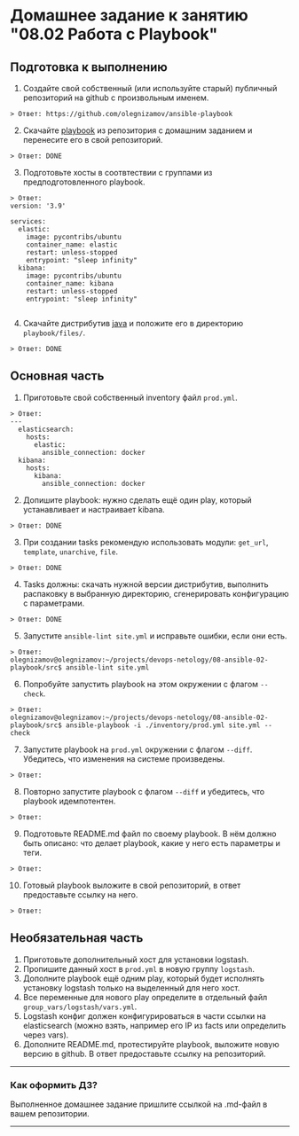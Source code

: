 # Домашнее задание к занятию "08.02 Работа с Playbook"

## Подготовка к выполнению
1. Создайте свой собственный (или используйте старый) публичный репозиторий на github с произвольным именем.
```
> Ответ: https://github.com/olegnizamov/ansible-playbook
```
2. Скачайте [playbook](./playbook/) из репозитория с домашним заданием и перенесите его в свой репозиторий.
```
> Ответ: DONE
```
3. Подготовьте хосты в соотвтествии с группами из предподготовленного playbook.
```
> Ответ:
version: '3.9'

services:
  elastic:
    image: pycontribs/ubuntu
    container_name: elastic
    restart: unless-stopped
    entrypoint: "sleep infinity"
  kibana:
    image: pycontribs/ubuntu
    container_name: kibana
    restart: unless-stopped
    entrypoint: "sleep infinity"


```
4. Скачайте дистрибутив [java](https://www.oracle.com/java/technologies/javase-jdk11-downloads.html) и положите его в директорию `playbook/files/`.
```
> Ответ: DONE 

```

## Основная часть
1. Приготовьте свой собственный inventory файл `prod.yml`.
```
> Ответ:
---
  elasticsearch:
    hosts:
      elastic:
        ansible_connection: docker
  kibana:
    hosts:
      kibana:
        ansible_connection: docker
```
2. Допишите playbook: нужно сделать ещё один play, который устанавливает и настраивает kibana.
```
> Ответ: DONE
```
3. При создании tasks рекомендую использовать модули: `get_url`, `template`, `unarchive`, `file`.
```
> Ответ: DONE
```
4. Tasks должны: скачать нужной версии дистрибутив, выполнить распаковку в выбранную директорию, сгенерировать конфигурацию с параметрами.
```
> Ответ: DONE
```
5. Запустите `ansible-lint site.yml` и исправьте ошибки, если они есть.
```
> Ответ:
olegnizamov@olegnizamov:~/projects/devops-netology/08-ansible-02-playbook/src$ ansible-lint site.yml

```
6. Попробуйте запустить playbook на этом окружении с флагом `--check`.
```
> Ответ:
olegnizamov@olegnizamov:~/projects/devops-netology/08-ansible-02-playbook/src$ ansible-playbook -i ./inventory/prod.yml site.yml --check

```
7. Запустите playbook на `prod.yml` окружении с флагом `--diff`. Убедитесь, что изменения на системе произведены.
```
> Ответ:
```
8. Повторно запустите playbook с флагом `--diff` и убедитесь, что playbook идемпотентен.
```
> Ответ:
```
9. Подготовьте README.md файл по своему playbook. В нём должно быть описано: что делает playbook, какие у него есть параметры и теги.
```
> Ответ:
```
10. Готовый playbook выложите в свой репозиторий, в ответ предоставьте ссылку на него.
```
> Ответ:
```

## Необязательная часть

1. Приготовьте дополнительный хост для установки logstash.
2. Пропишите данный хост в `prod.yml` в новую группу `logstash`.
3. Дополните playbook ещё одним play, который будет исполнять установку logstash только на выделенный для него хост.
4. Все переменные для нового play определите в отдельный файл `group_vars/logstash/vars.yml`.
5. Logstash конфиг должен конфигурироваться в части ссылки на elasticsearch (можно взять, например его IP из facts или определить через vars).
6. Дополните README.md, протестируйте playbook, выложите новую версию в github. В ответ предоставьте ссылку на репозиторий.

---

### Как оформить ДЗ?

Выполненное домашнее задание пришлите ссылкой на .md-файл в вашем репозитории.

---